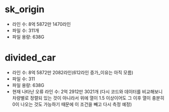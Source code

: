 # sk_origin
- 라인 수: 8억 5872만 1470라인
- 파일 수: 311개
- 파일 용량: 638G

# divided_car
- 라인 수: 8억 5872만 2082라인(612라인 증가_이유는 아직 모름)
- 파일 수: 311
- 파일 용량: 638G
- 현재 나타난 오류 라인 수: 2억 2912만 3021개
(다시 코드와 데이터를 비교해보니 차량별로 정렬되 있는 것이 아니라서 위에 열이 1.5 이상이어도 그 이후 열이 충분히 0이 나오는 것도 가능하기 때문에 이 조건을 빼고 다시 측정 예정) 
